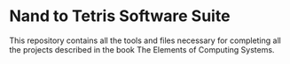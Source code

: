 # Nand to Tetris Software Suite

This repository contains all the tools and files necessary for completing all the projects described in the book The Elements of Computing Systems.
